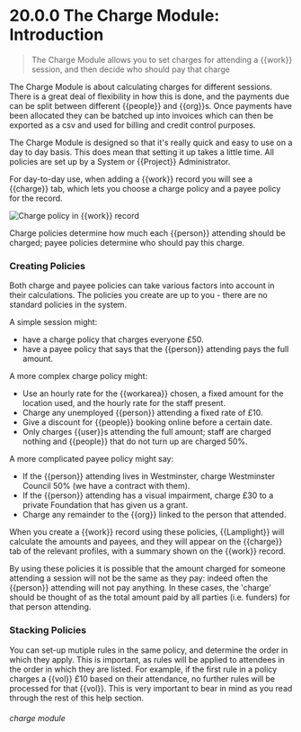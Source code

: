 # 20.0.0 The Charge Module: Introduction

> The Charge Module allows you to set charges for attending a {{work}} session, and then decide who should pay that charge 

The Charge Module is about calculating charges for different sessions. There is a great deal of flexibility in how this is done, and the payments due can be split between different {{people}} and {{org}}s. Once payments have been allocated they can be batched up into invoices which can then be exported as a csv and used for billing and credit control purposes. 

The Charge Module is designed so that it's really quick and easy to use on a day to day basis. This does mean that setting it up takes a little time. All policies are set up by a System or {{Project}} Administrator.

For day-to-day use, when adding a {{work}} record you will see a {{charge}} tab, which lets you choose a charge policy and a payee policy for the record. 

![Charge policy in {{work}} record](1222a.png)

Charge policies determine how much each {{person}} attending should be charged; payee policies determine who should pay this charge. 

### Creating Policies

Both charge and payee policies can take various factors into account in their calculations. The policies you create are up to you - there are no standard policies in the system.  

A simple session might:
- have a charge policy that charges everyone £50.
- have a payee policy that says that the {{person}} attending pays the full amount. 

A more complex charge policy might: 
- Use an hourly rate for the {{workarea}} chosen, a fixed amount for the location used, and the hourly rate for the staff present.
- Charge any unemployed {{person}} attending a fixed rate of £10.
 - Give a discount for {{people}} booking online before a certain date.
 - Only charges {{user}}s attending the full amount; staff are charged nothing and {{people}} that do not turn up are charged 50%.

A more complicated payee policy might say: 
- If the {{person}} attending lives in Westminster, charge Westminster Council 50% (we have a contract with them).
- If the {{person}} attending has a visual impairment, charge £30 to a private Foundation that has given us a grant.
- Charge any remainder to the {{org}} linked to the person that attended.

When you create a {{work}} record using these policies, {{Lamplight}} will calculate the amounts and payees, and they will appear on the {{charge}} tab of the relevant profiles, with a summary shown on the {{work}} record. 

By using these policies it is possible that the amount charged for someone attending a session will not be the same as they pay: indeed often the {{person}} attending will not pay anything. In these cases, the 'charge' should be thought of as the total amount paid by all parties (i.e. funders) for that person attending. 

### Stacking Policies

You can set-up mutiple rules in the same policy, and determine the order in which they apply. This is important, as rules will be applied to attendees in the order in which they are listed. For example, if the first rule in a policy charges a {{vol}} £10 based on their attendance, no further rules will be processed for that {{vol}}.  This is very important to bear in mind as you read through the rest of this help section.


###### charge module

